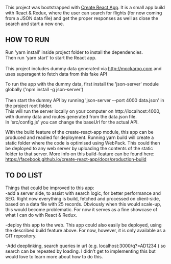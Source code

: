 This project was bootstrapped with [Create React App](https://github.com/facebook/create-react-app).
It is a small app build with React & Redux, where the user can search for flights (for now coming from a JSON data file) and get the proper responses as well as close the search and start a new one.

## HOW TO RUN

Run 'yarn install' inside project folder to install the dependencies.<br>
Then run 'yarn start' to start the React app.<br><br>
This project includes dummy data generated via http://mockaroo.com and uses superagent to fetch data from this fake API<br>

To run the app with the dummy data, first install the 'json-server' module globally ('npm install -g json-server')<br>  
Then start the dummy API by running 'json-server --port 4000 data.json' in the project root folder.<br>
This will run the server locally on your computer on http://localhost:4000, with dummy data and routes generated from the data.json file.<br>
In 'src/config.js' you can change the baseUrl for the actual API.

With the build feature of the create-react-app module, this app can be produced and readied for deployment. Running yarn build will create a static folder where the code is optimised using WebPack. This could then be deployed to any web server by uploading the contents of the static folder to that server. More info on this build-feature can be found here: https://facebook.github.io/create-react-app/docs/production-build

## TO DO LIST
Things that could be improved to this app:<br>
-add a server side, to assist with search logic, for better performance and SEO. Right now everything is build, fetched and processed on client-side, based on a data file with 25 records. Obviously when this would scale-up, this would become problematic. For now it serves as a fine showcase of what I can do with React & Redux.

-deploy this app to the web. This app could also easily be deployed, using the described build feature above. For now, however, it is only available as a GIT repository.

-Add deeplinking, search queries in url (e.g. localhost:3000/q?=AD1234 ) so search can be repeated by loading. I didn't get to implementing this but would love to learn more about how to do this.
